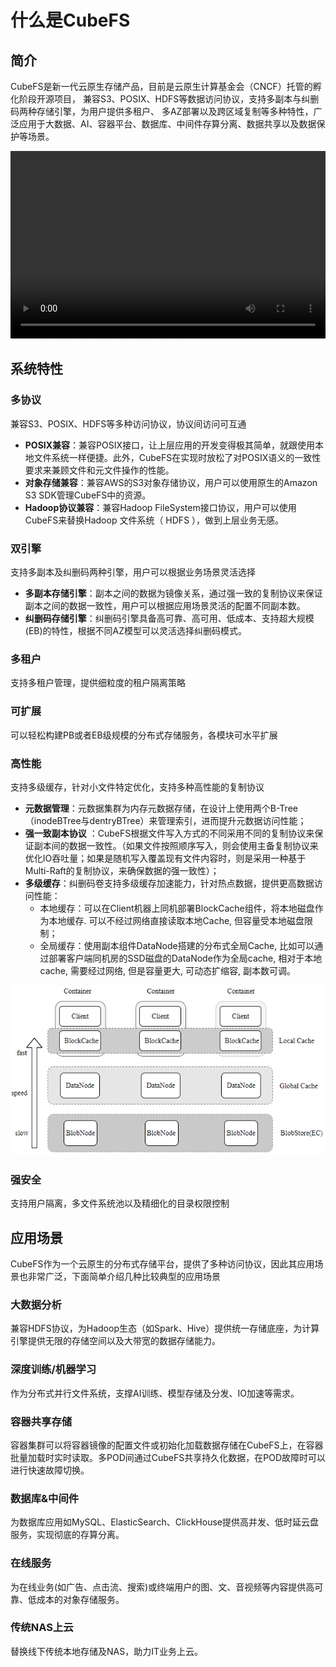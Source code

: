 # 什么是CubeFS

## 简介

CubeFS是新一代云原生存储产品，目前是云原生计算基金会（CNCF）托管的孵化阶段开源项目， 兼容S3、POSIX、HDFS等数据访问协议，支持多副本与纠删码两种存储引擎，为用户提供多租户、
多AZ部署以及跨区域复制等多种特性，广泛应用于大数据、AI、容器平台、数据库、中间件存算分离、数据共享以及数据保护等场景。

<video width="100%" height="300" controls>
    <source src="https://ocs-cn-north1.heytapcs.com/cubefs/community/video1657061611.mp4" type="video/mp4">
</video>

## 系统特性

### 多协议

兼容S3、POSIX、HDFS等多种访问协议，协议间访问可互通

- **POSIX兼容**：兼容POSIX接口，让上层应用的开发变得极其简单，就跟使用本地文件系统一样便捷。此外，CubeFS在实现时放松了对POSIX语义的一致性要求来兼顾文件和元文件操作的性能。
- **对象存储兼容**：兼容AWS的S3对象存储协议，用户可以使用原生的Amazon S3 SDK管理CubeFS中的资源。
- **Hadoop协议兼容**：兼容Hadoop FileSystem接口协议，用户可以使用CubeFS来替换Hadoop 文件系统（ HDFS ），做到上层业务无感。

### 双引擎

支持多副本及纠删码两种引擎，用户可以根据业务场景灵活选择

- **多副本存储引擎**：副本之间的数据为镜像关系，通过强一致的复制协议来保证副本之间的数据一致性，用户可以根据应用场景灵活的配置不同副本数。
- **纠删码存储引擎**：纠删码引擎具备高可靠、高可用、低成本、支持超大规模(EB)的特性，根据不同AZ模型可以灵活选择纠删码模式。

### 多租户

支持多租户管理，提供细粒度的租户隔离策略

### 可扩展

可以轻松构建PB或者EB级规模的分布式存储服务，各模块可水平扩展

### 高性能

支持多级缓存，针对小文件特定优化，支持多种高性能的复制协议

- **元数据管理**：元数据集群为内存元数据存储，在设计上使用两个B-Tree（inodeBTree与dentryBTree）来管理索引，进而提升元数据访问性能；
- **强一致副本协议**
  ：CubeFS根据文件写入方式的不同采用不同的复制协议来保证副本间的数据一致性。（如果文件按照顺序写入，则会使用主备复制协议来优化IO吞吐量；如果是随机写入覆盖现有文件内容时，则是采用一种基于Multi-Raft的复制协议，来确保数据的强一致性）；
- **多级缓存**：纠删码卷支持多级缓存加速能力，针对热点数据，提供更高数据访问性能：
    - 本地缓存：可以在Client机器上同机部署BlockCache组件，将本地磁盘作为本地缓存. 可以不经过网络直接读取本地Cache, 但容量受本地磁盘限制；
    - 全局缓存：使用副本组件DataNode搭建的分布式全局Cache, 比如可以通过部署客户端同机房的SSD磁盘的DataNode作为全局cache, 相对于本地cache, 需要经过网络, 但是容量更大, 可动态扩缩容,
      副本数可调。

![cache](../pic/cfs-cache.png)

### 强安全

支持用户隔离，多文件系统池以及精细化的目录权限控制

## 应用场景

CubeFS作为一个云原生的分布式存储平台，提供了多种访问协议，因此其应用场景也非常广泛，下面简单介绍几种比较典型的应用场景

### 大数据分析

兼容HDFS协议，为Hadoop生态（如Spark、Hive）提供统一存储底座，为计算引擎提供无限的存储空间以及大带宽的数据存储能力。

### 深度训练/机器学习

作为分布式并行文件系统，支撑AI训练、模型存储及分发、IO加速等需求。

### 容器共享存储

容器集群可以将容器镜像的配置文件或初始化加载数据存储在CubeFS上，在容器批量加载时实时读取。多POD间通过CubeFS共享持久化数据，在POD故障时可以进行快速故障切换。

### 数据库&中间件

为数据库应用如MySQL、ElasticSearch、ClickHouse提供高并发、低时延云盘服务，实现彻底的存算分离。

### 在线服务

为在线业务(如广告、点击流、搜索)或终端用户的图、文、音视频等内容提供高可靠、低成本的对象存储服务。

### 传统NAS上云

替换线下传统本地存储及NAS，助力IT业务上云。
